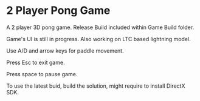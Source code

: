# 2 Player Pong Game
A 2 player 3D pong game. Release Build included within Game Build folder.

Game's UI is still in progress. Also working on LTC based lightning model.

Use A/D and arrow keys for paddle movement.

Press Esc to exit game.

Press space to pause game. 

To use the latest buid, build the solution, might require to install DirectX SDK.

